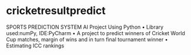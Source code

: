 # cricketresultpredict
SPORTS PREDICTION SYSTEM
AI Project Using Python
• Library used:numPy, IDE:PyCharm
• A project to predict winners of Cricket World Cup matches, margin of wins
and in turn final tournament winner
• Estimating ICC rankings
